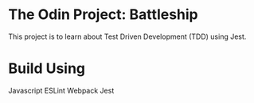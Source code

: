 # The Odin Project: Battleship
This project is to learn about Test Driven Development (TDD) using Jest.

# Build Using
Javascript
ESLint
Webpack
Jest